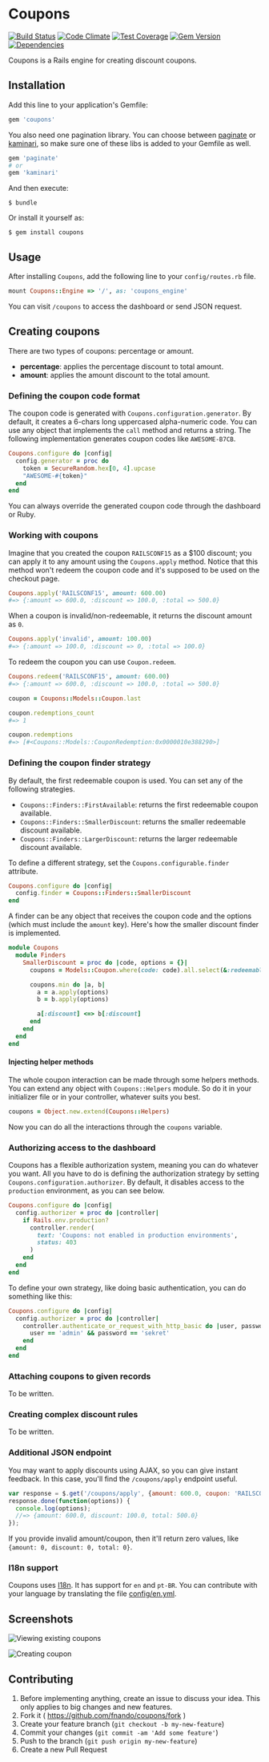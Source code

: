 # Coupons

[![Build Status](https://img.shields.io/travis/fnando/coupons/master.svg)](https://travis-ci.org/fnando/coupons)
[![Code Climate](https://img.shields.io/codeclimate/github/fnando/coupons.svg)](https://codeclimate.com/github/fnando/coupons)
[![Test Coverage](https://img.shields.io/codeclimate/coverage/github/fnando/coupons.svg)](https://codeclimate.com/github/fnando/coupons)
[![Gem Version](https://img.shields.io/gem/v/coupons.svg)](https://rubygems.org/gems/coupons)
[![Dependencies](https://img.shields.io/gemnasium/fnando/coupons.svg)](https://rubygems.org/gems/coupons)

Coupons is a Rails engine for creating discount coupons.

## Installation

Add this line to your application's Gemfile:

```ruby
gem 'coupons'
```

You also need one pagination library. You can choose between [paginate](https://github.com/fnando/paginate) or [kaminari](https://github.com/amatsuda/kaminari), so make sure one of these libs is added to your Gemfile as well.

```ruby
gem 'paginate'
# or
gem 'kaminari'
```

And then execute:

    $ bundle

Or install it yourself as:

    $ gem install coupons

## Usage

After installing `Coupons`, add the following line to your `config/routes.rb` file.

```ruby
mount Coupons::Engine => '/', as: 'coupons_engine'
```

You can visit `/coupons` to access the dashboard or send JSON request.

## Creating coupons

There are two types of coupons: percentage or amount.

- **percentage**: applies the percentage discount to total amount.
- **amount**: applies the amount discount to the total amount.

### Defining the coupon code format

The coupon code is generated with `Coupons.configuration.generator`. By default, it creates a 6-chars long uppercased alpha-numeric code. You can use any object that implements the `call` method and returns a string. The following implementation generates coupon codes like `AWESOME-B7CB`.

```ruby
Coupons.configure do |config|
  config.generator = proc do
    token = SecureRandom.hex[0, 4].upcase
    "AWESOME-#{token}"
  end
end
```

You can always override the generated coupon code through the dashboard or Ruby.

### Working with coupons

Imagine that you created the coupon `RAILSCONF15` as a $100 discount; you can apply it to any amount using the `Coupons.apply` method. Notice that this method won't redeem the coupon code and it's supposed to be used on the checkout page.

```ruby
Coupons.apply('RAILSCONF15', amount: 600.00)
#=> {:amount => 600.0, :discount => 100.0, :total => 500.0}
```

When a coupon is invalid/non-redeemable, it returns the discount amount as `0`.

```ruby
Coupons.apply('invalid', amount: 100.00)
#=> {:amount => 100.0, :discount => 0, :total => 100.0}
```

To redeem the coupon you can use `Coupon.redeem`.

```ruby
Coupons.redeem('RAILSCONF15', amount: 600.00)
#=> {:amount => 600.0, :discount => 100.0, :total => 500.0}

coupon = Coupons::Models::Coupon.last

coupon.redemptions_count
#=> 1

coupon.redemptions
#=> [#<Coupons::Models::CouponRedemption:0x0000010e388290>]
```

### Defining the coupon finder strategy

By default, the first redeemable coupon is used. You can set any of the following strategies.

- `Coupons::Finders::FirstAvailable`: returns the first redeemable coupon available.
- `Coupons::Finders::SmallerDiscount`: returns the smaller redeemable discount available.
- `Coupons::Finders::LargerDiscount`: returns the larger redeemable discount available.

To define a different strategy, set the `Coupons.configurable.finder` attribute.

```ruby
Coupons.configure do |config|
  config.finder = Coupons::Finders::SmallerDiscount
end
```

A finder can be any object that receives the coupon code and the options (which must include the `amount` key). Here's how the smaller discount finder is implemented.

```ruby
module Coupons
  module Finders
    SmallerDiscount = proc do |code, options = {}|
      coupons = Models::Coupon.where(code: code).all.select(&:redeemable?)

      coupons.min do |a, b|
        a = a.apply(options)
        b = b.apply(options)

        a[:discount] <=> b[:discount]
      end
    end
  end
end
```

#### Injecting helper methods

The whole coupon interaction can be made through some helpers methods. You can extend any object with `Coupons::Helpers` module. So do it in your initializer file or in your controller, whatever suits you best.

```ruby
coupons = Object.new.extend(Coupons::Helpers)
```

Now you can do all the interactions through the `coupons` variable.

### Authorizing access to the dashboard

Coupons has a flexible authorization system, meaning you can do whatever you want. All you have to do is defining the authorization strategy by setting `Coupons.configuration.authorizer`. By default, it disables access to the `production` environment, as you can see below.

```ruby
Coupons.configure do |config|
  config.authorizer = proc do |controller|
    if Rails.env.production?
      controller.render(
        text: 'Coupons: not enabled in production environments',
        status: 403
      )
    end
  end
end
```

To define your own strategy, like doing basic authentication, you can do something like this:

```ruby
Coupons.configure do |config|
  config.authorizer = proc do |controller|
    controller.authenticate_or_request_with_http_basic do |user, password|
      user == 'admin' && password == 'sekret'
    end
  end
end
```

### Attaching coupons to given records

To be written.

### Creating complex discount rules

To be written.

### Additional JSON endpoint

You may want to apply discounts using AJAX, so you can give instant feedback. In this case, you'll find the `/coupons/apply` endpoint useful.

```javascript
var response = $.get('/coupons/apply', {amount: 600.0, coupon: 'RAILSCONF15'});
response.done(function(options)) {
  console.log(options);
  //=> {amount: 600.0, discount: 100.0, total: 500.0}
});
```

If you provide invalid amount/coupon, then it'll return zero values, like `{amount: 0, discount: 0, total: 0}`.

### I18n support

Coupons uses [I18n](http://guides.rubyonrails.org/i18n.html). It has support for `en` and `pt-BR`. You can contribute with your language by translating the file [config/en.yml](https://github.com/fnando/coupons/blob/master/config/locale/en.yml).

## Screenshots

![Viewing existing coupons](https://github.com/fnando/coupons/raw/master/screenshots/coupons-index.png)

![Creating coupon](https://github.com/fnando/coupons/raw/master/screenshots/coupons-new.png)

## Contributing

1. Before implementing anything, create an issue to discuss your idea. This only applies to big changes and new features.
2. Fork it ( https://github.com/fnando/coupons/fork )
3. Create your feature branch (`git checkout -b my-new-feature`)
4. Commit your changes (`git commit -am 'Add some feature'`)
5. Push to the branch (`git push origin my-new-feature`)
6. Create a new Pull Request
